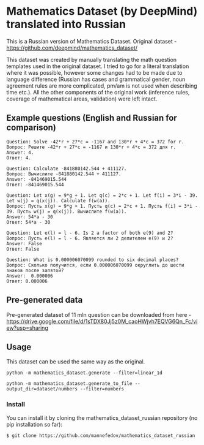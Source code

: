 # Mathematics Dataset (by DeepMind) translated into Russian

This is a Russian version of Mathematics Dataset. 
Original dataset - https://github.com/deepmind/mathematics_dataset/

This dataset was created by manually translating the math question templates used in the original dataset. I tried to go for a literal translation where it was possible, however some changes had to be made due to language difference (Russian has cases and grammatical gender, noun agreement rules are more complicated, pm/am is not used when describing time etc.). All the other components of the original work (inference rules, coverage of mathematical areas, validation) were left intact. 

## Example questions (English and Russian for comparison)

```
Question: Solve -42*r + 27*c = -1167 and 130*r + 4*c = 372 for r.  
Вопрос: Решите -42*r + 27*c = -1167 и 130*r + 4*c = 372 для r.  
Answer: 4. 
Ответ: 4. 

Question: Calculate -841880142.544 + 411127.  
Вопрос: Вычислите -841880142.544 + 411127.  
Answer: -841469015.544 
Ответ: -841469015.544 

Question: Let x(g) = 9*g + 1. Let q(c) = 2*c + 1. Let f(i) = 3*i - 39. Let w(j) = q(x(j)). Calculate f(w(a)).  
Вопрос: Пусть x(g) = 9*g + 1. Пусть q(c) = 2*c + 1. Пусть f(i) = 3*i - 39. Пусть w(j) = q(x(j)). Вычислите f(w(a)).  
Answer: 54*a - 30  
Ответ: 54*a - 30  

Question: Let e(l) = l - 6. Is 2 a factor of both e(9) and 2?  
Вопрос: Пусть e(l) = l - 6. Является ли 2 делителем e(9) и 2?
Answer: False
Ответ: False

Question: What is 0.000006070099 rounded to six decimal places?
Вопрос: Сколько получится, если 0.000006070099 округлить до шести знаков после запятой?  
Answer:  0.000006
Ответ: 0.000006

```

## Pre-generated data

Pre-generated dataset of 11 mln question can be downloaded from here - https://drive.google.com/file/d/1sTDX80Jj5z0M_caoHWjvh7EQVG6Qn_Fc/view?usp=sharing


## Usage

This dataset can be used the same way as the original. 

```shell
python -m mathematics_dataset.generate --filter=linear_1d
```

```shell
python -m mathematics_dataset.generate_to_file --output_dir=dataset/numbers --filter=numbers
```

### Install

You can install it by cloning the mathematics_dataset_russian
repository (no pip installation so far):

```shell
$ git clone https://github.com/mannefedov/mathematics_dataset_russian
```


